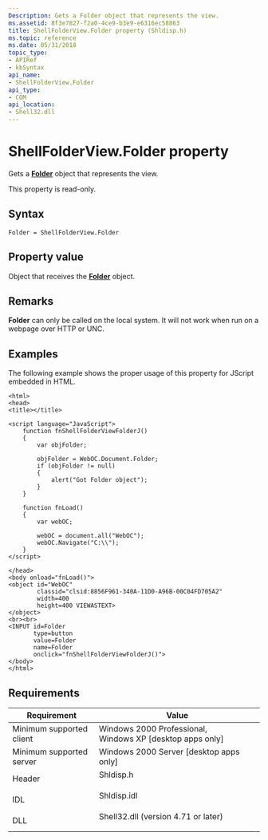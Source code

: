 ```yaml
---
Description: Gets a Folder object that represents the view.
ms.assetid: 8f3e7827-f2a0-4ce9-b3e9-e6316ec58863
title: ShellFolderView.Folder property (Shldisp.h)
ms.topic: reference
ms.date: 05/31/2018
topic_type: 
- APIRef
- kbSyntax
api_name: 
- ShellFolderView.Folder
api_type: 
- COM
api_location: 
- Shell32.dll
---
```


# ShellFolderView.Folder property

Gets a [**Folder**](folder.md) object that represents the view.

This property is read-only.

## Syntax


```JScript
Folder = ShellFolderView.Folder
```



## Property value

Object that receives the [**Folder**](folder.md) object.

## Remarks

**Folder** can only be called on the local system. It will not work when run on a webpage over HTTP or UNC.

## Examples

The following example shows the proper usage of this property for JScript embedded in HTML.


```JScript
<html>
<head>
<title></title>

<script language="JavaScript">
    function fnShellFolderViewFolderJ()
    {
        var objFolder;
        
        objFolder = WebOC.Document.Folder;
        if (objFolder != null)
        {
            alert("Got Folder object");
        }
    }
    
    function fnLoad()
    {
        var webOC;
        
        webOC = document.all("WebOC");
        webOC.Navigate("C:\\");
    }
</script>

</head>
<body onload="fnLoad()">
<object id="WebOC" 
        classid="clsid:8856F961-340A-11D0-A96B-00C04FD705A2"
        width=400
        height=400 VIEWASTEXT>
</object>
<br><br>
<INPUT id=Folder 
       type=button 
       value=Folder 
       name=Folder 
       onclick="fnShellFolderViewFolderJ()">
</body>
</html>
```



## Requirements



| Requirement | Value |
|-------------------------------------|----------------------------------------------------------------------------------------------------------------|
| Minimum supported client<br/> | Windows 2000 Professional, Windows XP \[desktop apps only\]<br/>                                         |
| Minimum supported server<br/> | Windows 2000 Server \[desktop apps only\]<br/>                                                           |
| Header<br/>                   | <dl> <dt>Shldisp.h</dt> </dl>                           |
| IDL<br/>                      | <dl> <dt>Shldisp.idl</dt> </dl>                         |
| DLL<br/>                      | <dl> <dt>Shell32.dll (version 4.71 or later)</dt> </dl> |



 

 




